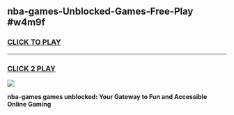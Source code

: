 
## nba-games-Unblocked-Games-Free-Play #w4m9f
<h3>
<a href="https://us.freeplayer.one?title=nba-games&ref=9M">CLICK TO PLAY</a></h3>
<hr>

<h3>
<a href="https://us.freeplayer.one?title=nba-games&ref=9M">CLICK 2 PLAY</a>
  
</h3>

<a href="https://us.freeplayer.one?title=nba-games&ref=9M"><img src="https://clearcache.store/games.png"></a>


**nba-games games unblocked: Your Gateway to Fun and Accessible Online Gaming**

